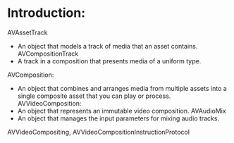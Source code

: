 #  Introduction:

AVAssetTrack
- An object that models a track of media that an asset contains.
AVCompositionTrack
- A track in a composition that presents media of a uniform type.

AVComposition:
- An object that combines and arranges media from multiple assets into a single composite asset that you can play or process.
AVVideoComposition:
- An object that represents an immutable video composition.
AVAudioMix
- An object that manages the input parameters for mixing audio tracks.

AVVideoCompositing, AVVideoCompositionInstructionProtocol
